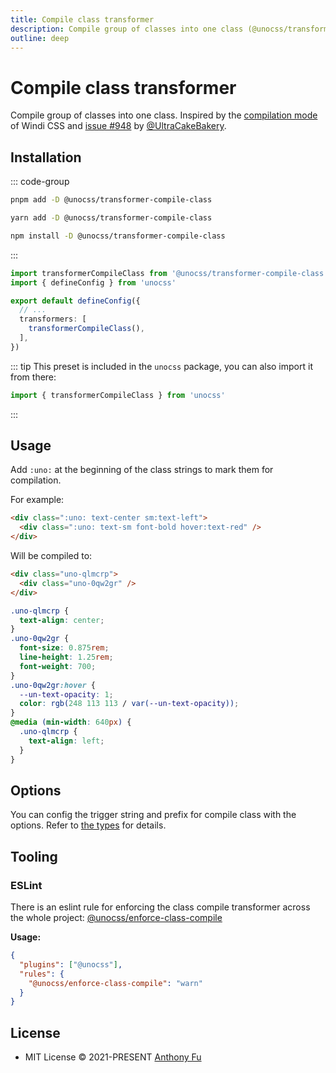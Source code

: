```yaml
---
title: Compile class transformer
description: Compile group of classes into one class (@unocss/transformer-compile-class)
outline: deep
---
```


# Compile class transformer

<!-- @unocss-ignore -->

Compile group of classes into one class. Inspired by the [compilation mode](https://windicss.org/posts/modes.html#compilation-mode) of Windi CSS and [issue #948](https://github.com/unocss/unocss/issues/948) by [@UltraCakeBakery](https://github.com/UltraCakeBakery).

## Installation

::: code-group

```bash [pnpm]
pnpm add -D @unocss/transformer-compile-class
```

```bash [yarn]
yarn add -D @unocss/transformer-compile-class
```

```bash [npm]
npm install -D @unocss/transformer-compile-class
```

:::

```ts [uno.config.ts]
import transformerCompileClass from '@unocss/transformer-compile-class'
import { defineConfig } from 'unocss'

export default defineConfig({
  // ...
  transformers: [
    transformerCompileClass(),
  ],
})
```

::: tip
This preset is included in the `unocss` package, you can also import it from there:

```ts
import { transformerCompileClass } from 'unocss'
```

:::

## Usage

Add `:uno:` at the beginning of the class strings to mark them for compilation.

For example:

```html
<div class=":uno: text-center sm:text-left">
  <div class=":uno: text-sm font-bold hover:text-red" />
</div>
```

Will be compiled to:

```html
<div class="uno-qlmcrp">
  <div class="uno-0qw2gr" />
</div>
```

```css
.uno-qlmcrp {
  text-align: center;
}
.uno-0qw2gr {
  font-size: 0.875rem;
  line-height: 1.25rem;
  font-weight: 700;
}
.uno-0qw2gr:hover {
  --un-text-opacity: 1;
  color: rgb(248 113 113 / var(--un-text-opacity));
}
@media (min-width: 640px) {
  .uno-qlmcrp {
    text-align: left;
  }
}
```

## Options

You can config the trigger string and prefix for compile class with the options. Refer to [the types](https://github.com/unocss/unocss/blob/main/packages-presets/transformer-compile-class/src/index.ts#L4) for details.

## Tooling

### ESLint

There is an eslint rule for enforcing the class compile transformer across the whole project: [@unocss/enforce-class-compile](https://unocss.dev/integrations/eslint#unocss-enforce-class-compile)

**Usage:**

```json
{
  "plugins": ["@unocss"],
  "rules": {
    "@unocss/enforce-class-compile": "warn"
  }
}
```

## License

- MIT License &copy; 2021-PRESENT [Anthony Fu](https://github.com/antfu)
